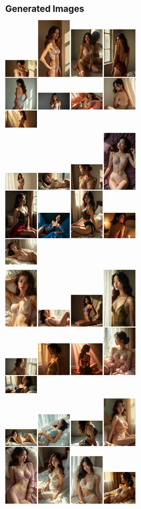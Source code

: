 # Generated Images



<img src="2025_07_10_01.webp" width="100"/> <img src="2025_07_10_02.webp" width="100"/> <img src="2025_07_10_03.webp" width="100"/> <img src="2025_07_10_04.webp" width="100"/> <img src="2025_07_10_05.webp" width="100"/> <img src="2025_07_10_06.webp" width="100"/> <img src="2025_07_10_07.webp" width="100"/> <img src="2025_07_10_08.webp" width="100"/> <img src="2025_07_10_09.webp" width="100"/>

<img src="2025_07_10_10.webp" width="100"/> <img src="2025_07_10_11.webp" width="100"/> <img src="2025_07_10_12.webp" width="100"/> <img src="2025_07_10_13.webp" width="100"/> <img src="2025_07_10_14.webp" width="100"/> <img src="2025_07_10_15.webp" width="100"/> <img src="2025_07_10_16.webp" width="100"/> <img src="2025_07_10_17.webp" width="100"/> <img src="2025_07_10_18.webp" width="100"/>

<img src="2025_07_10_19.webp" width="100"/> <img src="2025_07_10_20.webp" width="100"/> <img src="2025_07_10_21.webp" width="100"/> <img src="2025_07_10_22.webp" width="100"/> <img src="2025_07_10_23.webp" width="100"/> <img src="2025_07_10_24.webp" width="100"/> <img src="2025_07_10_25.webp" width="100"/> <img src="2025_07_10_26.webp" width="100"/> <img src="2025_07_10_27.webp" width="100"/>

<img src="2025_07_10_28.webp" width="100"/> <img src="2025_07_10_29.webp" width="100"/> <img src="2025_07_10_30.webp" width="100"/> <img src="2025_07_10_31.webp" width="100"/> <img src="2025_07_10_32.webp" width="100"/> <img src="2025_07_10_33.webp" width="100"/> <img src="2025_07_10_34.webp" width="100"/> <img src="2025_07_10_35.webp" width="100"/>